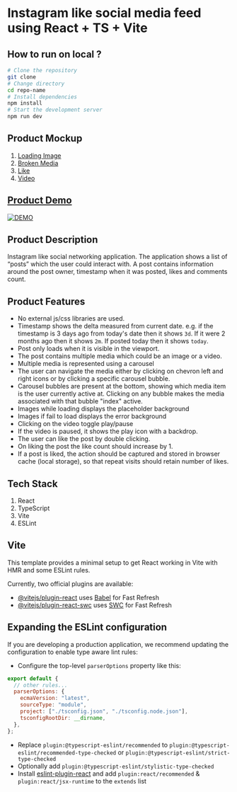 # Instagram like social media feed using React + TS + Vite

## How to run on local ?

```bash
# Clone the repository
git clone
# Change directory
cd repo-name
# Install dependencies
npm install
# Start the development server
npm run dev
```

## Product Mockup

1. [Loading Image](./src/assets/1.png)
2. [Broken Media](./src/assets/2.png)
3. [Like](./src/assets/3.png)
4. [Video](./src/assets/4.png)

## [Product Demo](https://res.cloudinary.com/dryiuvv1l/video/upload/v1716229715/social-media-feed/social-media-feed_jtykic.mp4)



[![DEMO](https://res.cloudinary.com/dryiuvv1l/image/upload/v1716230409/social-media-feed/Screenshot_2024-05-21_at_12.09.48_AM_s8emby.png)](https://res.cloudinary.com/dryiuvv1l/video/upload/v1716229715/social-media-feed/social-media-feed_jtykic.mp4)


## Product Description

Instagram like social networking application. The application shows a list of “posts” which the user could interact with. A post contains information around the post owner, timestamp when it was posted, likes and comments count.

## Product Features

- No external js/css libraries are used.
- Timestamp shows the delta measured from current date. e.g. if the timestamp is 3 days ago from today's date then it shows `3d`. If it were 2 months ago then it shows `2m`. If posted today then it shows `today`.
- Post only loads when it is visible in the viewport.
- The post contains multiple media which could be an image or a video.
- Multiple media is represented using a carousel
- The user can navigate the media either by clicking on chevron left and right icons or by clicking a specific carousel bubble.
- Carousel bubbles are present at the bottom, showing which media item is the user currently active at. Clicking on any bubble makes the media associated with that bubble "index" active.
- Images while loading displays the placeholder background
- Images if fail to load displays the error background
- Clicking on the video toggle play/pause
- If the video is paused, it shows the play icon with a
  backdrop.
- The user can like the post by double clicking.
- On liking the post the like count should increase by 1.
- If a post is liked, the action should be captured and stored in browser cache (local storage), so that repeat visits should retain number of likes.

## Tech Stack

1. React
2. TypeScript
3. Vite
4. ESLint

## Vite

This template provides a minimal setup to get React working in Vite with HMR and some ESLint rules.

Currently, two official plugins are available:

- [@vitejs/plugin-react](https://github.com/vitejs/vite-plugin-react/blob/main/packages/plugin-react/README.md) uses [Babel](https://babeljs.io/) for Fast Refresh
- [@vitejs/plugin-react-swc](https://github.com/vitejs/vite-plugin-react-swc) uses [SWC](https://swc.rs/) for Fast Refresh

## Expanding the ESLint configuration

If you are developing a production application, we recommend updating the configuration to enable type aware lint rules:

- Configure the top-level `parserOptions` property like this:

```js
export default {
  // other rules...
  parserOptions: {
    ecmaVersion: "latest",
    sourceType: "module",
    project: ["./tsconfig.json", "./tsconfig.node.json"],
    tsconfigRootDir: __dirname,
  },
};
```

- Replace `plugin:@typescript-eslint/recommended` to `plugin:@typescript-eslint/recommended-type-checked` or `plugin:@typescript-eslint/strict-type-checked`
- Optionally add `plugin:@typescript-eslint/stylistic-type-checked`
- Install [eslint-plugin-react](https://github.com/jsx-eslint/eslint-plugin-react) and add `plugin:react/recommended` & `plugin:react/jsx-runtime` to the `extends` list

